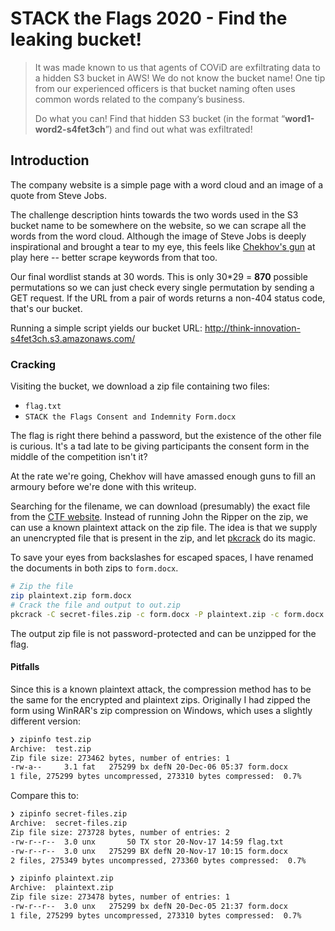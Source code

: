 # STACK the Flags 2020 - Find the leaking bucket!

>It was made known to us that agents of COViD are exfiltrating data to a hidden S3 bucket in AWS! We do not know the bucket name! One tip from our experienced officers is that bucket naming often uses common words related to the company’s business.
>
>Do what you can! Find that hidden S3 bucket (in the format “**word1-word2-s4fet3ch**”) and find out what was exfiltrated!



## Introduction

The company website is a simple page with a word cloud and an image of a quote from Steve Jobs.

The challenge description hints towards the two words used in the S3 bucket name to be somewhere on the website, so we can scrape all the words from the word cloud. Although the image of Steve Jobs is deeply inspirational and brought a tear to my eye, this feels like [Chekhov's gun](https://tvtropes.org/pmwiki/pmwiki.php/Main/ChekhovsGun) at play here -- better scrape keywords from that too.

Our final wordlist stands at 30 words. This is only 30*29 = **870** possible permutations so we can just check every single permutation by sending a GET request. If the URL from a pair of words returns a non-404 status code, that's our bucket.

Running a simple script yields our bucket URL: http://think-innovation-s4fet3ch.s3.amazonaws.com/

### Cracking

Visiting the bucket, we download a zip file containing two files:

-  `flag.txt`
- `STACK the Flags Consent and Indemnity Form.docx`

The flag is right there behind a password, but the existence of the other file is curious. It's a tad late to be giving participants the consent form in the middle of the competition isn't it?

At the rate we're going, Chekhov will have amassed enough guns to fill an armoury before we're done with this writeup.

Searching for the filename, we can download (presumably) the exact file from the [CTF website](https://ctf.tech.gov.sg/files/STACK%20the%20Flags%20Consent%20and%20Indemnity%20Form.docx). Instead of running John the Ripper on the zip, we can use a known plaintext attack on the zip file. The idea is that we supply an unencrypted file that is present in the zip, and let [pkcrack](https://github.com/keyunluo/pkcrack) do its magic.

To save your eyes from backslashes for escaped spaces, I have renamed the documents in both zips to `form.docx`.

```bash
# Zip the file
zip plaintext.zip form.docx
# Crack the file and output to out.zip
pkcrack -C secret-files.zip -c form.docx -P plaintext.zip -c form.docx -d out.zip -a
```

The output zip file is not password-protected and can be unzipped for the flag.

#### Pitfalls

Since this is a known plaintext attack, the compression method has to be the same for the encrypted and plaintext zips. Originally I had zipped the form using WinRAR's zip compression on Windows, which uses a slightly different version:

```bash
❯ zipinfo test.zip
Archive:  test.zip
Zip file size: 273462 bytes, number of entries: 1
-rw-a--     3.1 fat   275299 bx defN 20-Dec-06 05:37 form.docx
1 file, 275299 bytes uncompressed, 273310 bytes compressed:  0.7%
```

Compare this to:

```bash
❯ zipinfo secret-files.zip 
Archive:  secret-files.zip
Zip file size: 273728 bytes, number of entries: 2
-rw-r--r--  3.0 unx       50 TX stor 20-Nov-17 14:59 flag.txt
-rw-r--r--  3.0 unx   275299 BX defN 20-Nov-17 10:15 form.docx
2 files, 275349 bytes uncompressed, 273360 bytes compressed:  0.7%

❯ zipinfo plaintext.zip   
Archive:  plaintext.zip
Zip file size: 273478 bytes, number of entries: 1
-rw-r--r--  3.0 unx   275299 bx defN 20-Dec-05 21:37 form.docx
1 file, 275299 bytes uncompressed, 273310 bytes compressed:  0.7%
```

